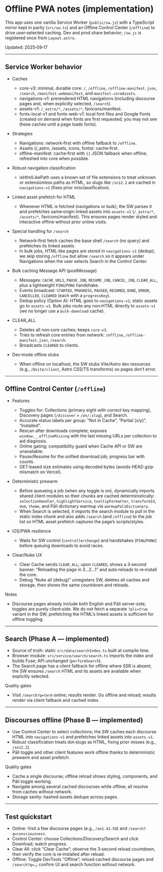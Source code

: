 # Offline PWA notes (implementation)

This app uses one vanilla Service Worker (`public/sw.js`) with a TypeScript mirror kept in parity (`src/sw.ts`) and an Offline Control Center (`/offline`) to drive user‑selected caching. Dev and prod share behavior; `/sw.js` is registered once from `Layout.astro`.

Updated: 2025‑09‑17

---

## Service Worker behavior

-   Caches

    -   core-v3: minimal, durable core: `/`, `/offline`, `/offline-manifest.json`, `/search`, `/manifest.webmanifest`, and `manifest.coreAssets`.
    -   navigations-v1: prerendered HTML navigations (including discourse pages and, when explicitly selected, `/search`).
    -   assets-v1: `/_astro/*`, `/assets/*`, favicons/manifest.
    -   fonts-local-v1 and fonts-web-v1: local font files and Google Fonts (created on demand when fonts are first requested; you may not see these caches until a page loads fonts).

-   Strategies

    -   Navigations: network‑first with offline fallback to `/offline`.
    -   Assets (/\_astro, /assets, icons, fonts): cache‑first.
    -   offline-manifest: cache‑first with `{}` JSON fallback when offline; refreshed into core when possible.

-   Robust navigation classification

    -   isHtmlLikePath uses a known set of file extensions to treat unknown or extensionless paths as HTML, so slugs like `/sn12.2` are cached in `navigations-v1` (fixes prior misclassification).

-   Linked asset prefetch for HTML

    -   Whenever HTML is fetched (navigations or bulk), the SW parses it and prefetches same‑origin linked assets into `assets-v1` (`/_astro/*`, `/assets/*`, favicons/manifest). This ensures pages render styled and interactive offline without prior online visits.

-   Special handling for `/search`

    -   Network‑first fetch caches the base shell `/search` (no query) and prefetches its linked assets.
    -   In bulk jobs, HTML‑like pages are stored in `navigations-v1` (dedup); we skip storing `/offline` but allow `/search` so it appears under Navigations when the user selects Search in the Control Center.

-   Bulk caching Message API (postMessage)

    -   Messages: `CACHE_URLS`, `PAUSE_JOB`, `RESUME_JOB`, `CANCEL_JOB`, `CLEAR_ALL`, plus a lightweight `PING`/`PONG` handshake.
    -   Events broadcast: `STARTED`, `PROGRESS`, `PAUSED`, `RESUMED`, `DONE`, `ERROR`, `CANCELLED`, `CLEARED` (each with a `progressKey`).
    -   Dedup policy (Option A): HTML goes to `navigations-v1`; static assets go to `assets-v1`. Bulk jobs route any non‑HTML directly to `assets-v1` (we no longer use a `bulk-download` cache).

-   CLEAR_ALL

    -   Deletes all non‑core caches; keeps `core-v3`.
    -   Tries to refresh core entries from network: `/offline`, `/offline-manifest.json`, `/search`.
    -   Broadcasts `CLEARED` to clients.

-   Dev‑mode offline stubs
    -   When offline on localhost, the SW stubs Vite/Astro dev resources (e.g., `/@vite/client`, Astro CSS/TS transforms) so pages don’t error.

---

## Offline Control Center (`/offline`)

-   Features

    -   Toggles for: Collections (primary eight with correct key mapping), Discovery pages (`/discover` + `/on/:slug`), and Search.
    -   Accurate status labels per group: “Not in Cache”, “Partial (x/y)”, “Installed”.
    -   Rescan after downloads complete; exposes `window.__offlineMissing` with the last missing URLs per collection to aid diagnosis.
    -   Online gating; compatibility guard when Cache API or SW are unavailable.
    -   Pause/Resume for the unified download job; progress bar with counts.
    -   GET‑based size estimates using decoded bytes (avoids HEAD gzip mismatch on Vercel).

-   Deterministic prewarm

    -   Before queueing a job (when any toggle is on), dynamically imports shared client modules so their chunks are cached deterministically: `selectionHandler`, `highlightService`, `tooltipFormatter`, `transformId`, `dom`, `theme`, and Pāli dictionary warmup via `warmupPaliDictionary`.
    -   When Search is selected, it imports the search module to pull in the static index chunk and also adds `/search` (and `/offline`) to the job list so HTML asset prefetch captures the page’s scripts/styles.

-   iOS/PWA resilience

    -   Waits for SW control (`controllerchange`) and handshakes (`PING`/`PONG`) before queuing downloads to avoid races.

-   Clear/Nuke UX
    -   Clear Cache sends `CLEAR_ALL`; upon `CLEARED`, shows a 3‑second banner: “Reloading the page in 3…2…1” and auto‑reloads to re‑install the core.
    -   Debug “Nuke all (debug)” unregisters SW, deletes all caches and storage, then shows the same countdown and reloads.

Notes

-   Discourse pages already include both English and Pāli server‑side; toggles are purely client‑side. We do not fetch a separate `?pli=true` variant in the SW; prefetching the HTML’s linked assets is sufficient for offline toggling.

---

## Search (Phase A — implemented)

-   Source of truth: static `src/data/searchIndex.ts` built at compile time.
-   Browser module: `src/service/search/search.ts` imports the index and builds Fuse; API unchanged (`performSearch`).
-   The Search page has a client fallback for offline where SSR is absent; the SW ensures `/search` HTML and its assets are available when explicitly selected.

Quality gates

-   Visit `/search?q=term` online; results render. Go offline and reload; results render via client fallback and cached index.

---

## Discourses offline (Phase B — implemented)

-   Use Control Center to select collections; the SW caches each discourse HTML into `navigations-v1` and prefetches linked assets into `assets-v1`.
-   Robust classification treats dot‑slugs as HTML, fixing prior misses (e.g., `/sn12.2`).
-   Pāli toggle and other client features work offline thanks to deterministic prewarm and asset prefetch.

Quality gates

-   Cache a single discourse; offline reload shows styling, components, and Pāli toggle working.
-   Navigate among several cached discourses while offline; all resolve from caches without network.
-   Storage sanity: hashed assets dedupe across pages.

---

## Test quickstart

-   Online: Visit a few discourse pages (e.g., `/an1.41-50`) and `/search?q=consciousness`.
-   Control Center: choose Collections/Discovery/Search and click Download; watch progress.
-   Clear All: click “Clear Cache”; observe the 3‑second reload countdown, then verify the core is re‑installed after reload.
-   Offline: Toggle DevTools “Offline”; reload cached discourse pages and `/search?q=…`; confirm UI and search function without network.
